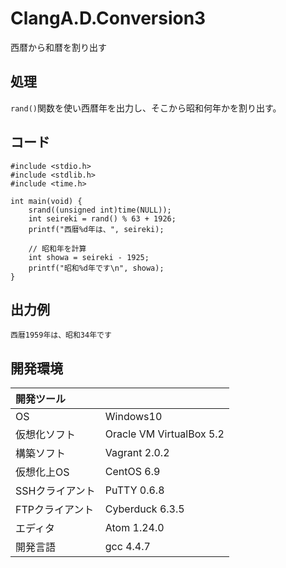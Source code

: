 # ClangA.D.Conversion3
西暦から和暦を割り出す

## 処理
`rand()`関数を使い西暦年を出力し、そこから昭和何年かを割り出す。

## コード
```
#include <stdio.h>
#include <stdlib.h>
#include <time.h>

int main(void) {
    srand((unsigned int)time(NULL));
    int seireki = rand() % 63 + 1926;
    printf("西暦%d年は、", seireki);

    // 昭和年を計算
    int showa = seireki - 1925;
    printf("昭和%d年です\n", showa);
}
```

## 出力例 
```
西暦1959年は、昭和34年です
```
  
## 開発環境
| 開発ツール |  |
|:-|:-|
| OS | Windows10 |
| 仮想化ソフト | Oracle VM VirtualBox 5.2 |
| 構築ソフト | Vagrant 2.0.2 |
| 仮想化上OS | CentOS 6.9 |
| SSHクライアント | PuTTY 0.6.8 |
| FTPクライアント | Cyberduck 6.3.5 |
| エディタ | Atom 1.24.0 |
| 開発言語 | gcc 4.4.7 |
